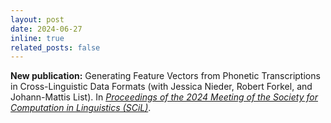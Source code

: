 ```yaml
---
layout: post
date: 2024-06-27
inline: true
related_posts: false
---
```


**New publication:** Generating Feature Vectors from Phonetic Transcriptions in Cross-Linguistic Data Formats (with Jessica Nieder, Robert Forkel, and Johann-Mattis List). In *[Proceedings of the 2024 Meeting of the Society for Computation in Linguistics (SCiL)](https://doi.org/10.7275/scil.2144)*.